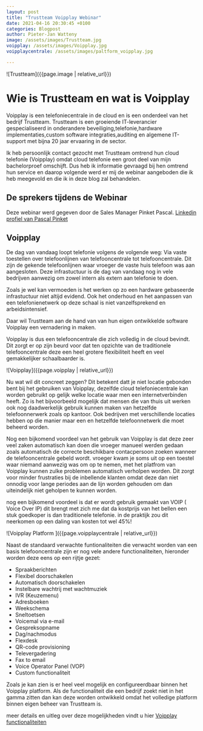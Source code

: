 ```yaml
---
layout: post
title: "Trustteam Voipplay Webinar"
date: 2021-04-16 20:30:45 +0100
categories: Blogpost
author: Pieter-Jan Watteny
image: /assets/images/Trustteam.jpg
voipplay: /assets/images/Voipplay.jpg
voipplaycentrale: /assets/images/paltform_voipplay.jpg

---
```


![Trustteam]({{page.image | relative_url}})


# Wie is Trustteam en wat is Voipplay

Voipplay is een telefoniecentrale in de cloud en is een onderdeel van het bedrijf Trustteam. 
Trustteam is een groeiende IT-leverancier gespecialiseerd in onderandere beveiliging,telefonie,hardware implementaties,custom software integraties,auditing en algemene IT-support met bijna 20 jaar ervaaring in de sector.

Ik heb persoonlijk contact gezocht met Trustteam omtrend hun cloud telefonie (Voipplay) omdat cloud telefonie een groot deel van mijn bachelorproef omschijft. Dus heb ik informatie gevraagd bij hen omtrend hun service en daarop volgende werd er mij de webinar aangeboden die ik heb meegevold en die ik in deze blog zal behandelen.

## De sprekers tijdens de Webinar

Deze webinar werd gegeven door de Sales Manager Pinket Pascal.
[Linkedin profiel van Pascal Pinket](https://www.linkedin.com/in/pascalpinket/)

## Voipplay

De dag van vandaag loopt telefonie volgens de volgende weg: Via vaste toestellen over telefoonlijnen van telefooncentrale tot telefooncentrale. Dit zijn de gekende telefoonlijnen waar vroeger de vaste huis telefoon was aan aangesloten. Deze infrastuctuur is de dag van vandaag nog in vele bedrijven aanwezig om zowel intern als extern aan telefonie te doen. 

Zoals je wel kan vermoeden is het werken op zo een hardware gebaseerde infrastuctuur niet altijd evidend. Ook het onderhoud en het aanpassen van een telefonienetwerk op deze schaal is niet vanzelfsprekend en arbeidsintensief. 

Daar wil Trustteam aan de hand van van hun eigen ontwikkelde software Voipplay een vernadering in maken.

Voipplay is dus een telefooncentrale die zich volledig in de cloud bevindt. Dit zorgt er op zijn beurd voor dat ten opzichte van de traditionele telefooncentrale deze een heel grotere flexibiliteit heeft en veel gemakkelijker schaalbaarder is. 

![Voipplay]({{page.voipplay | relative_url}})

Nu wat wil dit concreet zeggen? Dit betekent datt je niet locatie gebonden bent bij het gebruiken van Voipplay, dezelfde cloud telefoniecentrale kan worden gebruikt op gelijk welke locatie waar men een internetverbinden heeft. Zo is het bijvoorbeeld mogelijk dat mensen die van thuis uit werken ook nog daadwerkelijk gebruik kunnen maken van hetzelfde telefoonnerwerk zoals op kantoor. Ook bedrijven met verschillende locaties hebben op die manier maar een en hetzelfde telefoonnetwerk die moet beheerd worden.

Nog een bijkomend voordeel van het gebruik van Voipplay is dat deze zeer veel zaken automatisch kan doen die vroeger manueel werden gedaan zoals automatisch de correcte beschikbare contacpersoon zoeken wanneer de telefooncentrale gebeld wordt. vroeger kwam je soms uit op een toestel waar niemand aanwezig was om op te nemen, met het platfrom van Voipplay kunnen zulke problemen automatisch verholpen worden. Dit zorgt voor minder frustraties bij de inbellende klanten omdat deze dan niet onnodig voor lange periodes aan de lijn worden gehouden om dan uiteindelijk niet geholpen te kunnen worden.

nog een bijkomend voordeel is dat er wordt gebruik gemaakt van VOIP ( Voice Over IP) dit brengt met zich me dat da kostprijs van het bellen een stuk goedkoper is dan traditionele telefonie. in de praktijk zou dit neerkomen op een daling van kosten tot wel 45%!

![Voipplay Platform ]({{page.voipplaycentrale | relative_url}})

Naast de standaard verwachte funtionaliteiten die verwacht worden van een basis telefooncentrale zijn er nog vele andere functionaliteiten, hieronder worden deze eens op een rijtje gezet:

- Spraakberichten
- Flexibel doorschakelen
- Automatisch doorschakelen
- Instelbare wachtrij met wachtmuziek
- IVR (Keuzemenu)
- Adresboeken
- Weekschema
- Sneltoetsen
- Voicemal via e-mail
- Gespreksopname
- Dag/nachmodus
- Flexdesk
- QR-code provisioning
- Televergadering
- Fax to email
- Voice Operator Panel (VOP)
- Custom functionaliteit

Zoals je kan zien is er heel veel mogelijk en configureerdbaar binnen het Voipplay platform. Als de functionaliteit die een bedrijf zoekt niet in het gamma zitten dan kan deze worden ontwikkeld omdat het volledige platform binnen eigen beheer van Trustteam is.

meer details en uitleg over deze mogelijkheden vindt u hier [Voipplay functionaliteiten](https://www.voipplay.be/nl/functionaliteiten)





